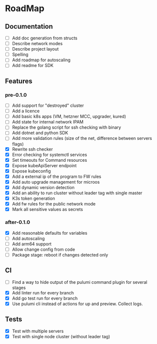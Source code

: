 # RoadMap
## Documentation
- [ ] Add doc generation from structs
- [ ] Describe network modes
- [ ] Describe project layout
- [ ] Spelling
- [ ] Add roadmap for autoscaling
- [ ] Add readme for SDK

## Features
### pre-0.1.0
- [ ] Add support for "destroyed" cluster
- [ ] Add a licence
- [ ] Add basic k8s apps (VM, hetzner MCC, upgrader, kured)
- [ ] Add state for internal network IPAM
- [ ] Replace the golang script for ssh checking with binary
- [ ] Add dotnet and python SDK
- [ ] Add more validation rules (size of the net, difference between servers flags)
- [x] Rewrite ssh checker
- [x] Error checking for systemctl services
- [x] Set timeouts for Command resources
- [x] Expose kubeApiServer endpoint
- [x] Expose kubeconfig
- [x] Add a external ip of the program to FW rules
- [x] Add auto upgrade management for microos
- [x] Add dynamic version detection
- [x] Add an ability to run cluster without leader tag with single master
- [x] K3s token generation
- [x] Add fw rules for the public network mode
- [x] Mark all sensitive values as secrets

### after-0.1.0
- [x] Add reasonable defaults for variables
- [ ] Add autoscaling
- [ ] Add arm64 support
- [ ] Allow change config from code
- [ ] Package stage: reboot if changes detected only

## CI
- [ ] Find a way to hide output of the pulumi command plugin for several stages
- [x] Add linter run for every branch
- [x] Add go test run for every branch
- [x] Use pulumi cli instead of actions for up and preview. Collect logs.

## Tests
- [x] Test with multiple servers
- [x] Test with single node cluster (without leader tag)
